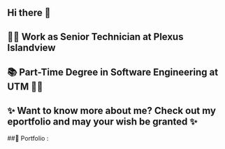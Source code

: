 ## Hi there 👋

## 👩‍🔧 Work as Senior Technician at Plexus Islandview
## 📚 Part-Time Degree in Software Engineering at UTM 👩‍🎓

## ✨ Want to know more about me? Check out my eportfolio and may your wish be granted ✨
   ##🎨 Portfolio :  

   
   


                                                
